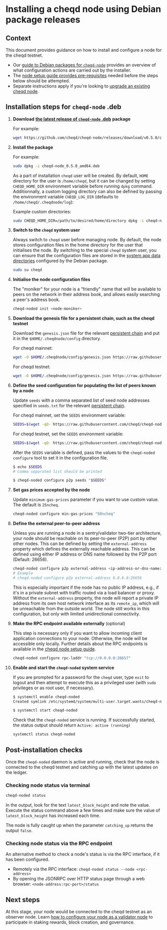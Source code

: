 # Installing a cheqd node using Debian package releases

## Context

This document provides guidance on how to install and configure a node for the cheqd testnet.

* Our [guide to Debian packages for `cheqd-node`](README.md) provides an overview of what configuration actions are carried out by the installer.
* The [node setup guide provides pre-requisites](../README.md) needed before the steps below should be attempted.
* Separate instructions apply if you're looking to [upgrade an existing cheqd node](deb-package-upgrade.md).

## Installation steps for `cheqd-node` .deb

1. **Download** [**the latest release of `cheqd-node` .deb**](https://github.com/cheqd/cheqd-node/releases/latest) **package**

   For example:

   ```bash
   wget https://github.com/cheqd/cheqd-node/releases/download/v0.5.0/cheqd-node_0.5.0_amd64.deb
   ```

2. **Install the package**

   For example:

   ```bash
   sudo dpkg -i cheqd-node_0.5.0_amd64.deb
   ```

   As a part of installation `cheqd` user will be created. By default, `HOME` directory for the user is `/home/cheqd`, but it can be changed by setting `CHEQD_HOME_DIR` environment variable before running `dpkg` command. Additionnally, a custom logging directory can also be defined by passing the environment variable `CHEQD_LOG_DIR` (defaults to `/home/cheqd/.cheqdnode/log`):

   Example custom directories:

   ```bash
   sudo CHEQD_HOME_DIR=/path/to/desired/home/directory dpkg -i cheqd-node_0.5.0_amd64.deb
   ```

3. **Switch to the `cheqd` system user**

   Always switch to `cheqd` user before managing node. By default, the node stores configuration files in the home directory for the user that initialises the node. By switching to the special `cheqd` system user, you can ensure that the configuration files are stored in the [system app data directories](README.md) configured by the Debian package.

   ```bash
   sudo su cheqd
   ```

4. **Initialise the node configuration files**

   The "moniker" for your node is a "friendly" name that will be available to peers on the network in their address book, and allows easily searching a peer's address book.

   ```bash
   cheqd-noded init <node-moniker>
   ```

5. **Download the genesis file for a persistent chain, such as the cheqd testnet**

   Download the `genesis.json` file for the relevant [persistent chain](https://github.com/cheqd/cheqd-node/tree/main/persistent_chains/) and put it in the `$HOME/.cheqdnode/config` directory.

   For cheqd mainnet:

   ```bash
   wget -O $HOME/.cheqdnode/config/genesis.json https://raw.githubusercontent.com/cheqd/cheqd-node/main/persistent_chains/mainnet/genesis.json
   ```

   For cheqd testnet:

   ```bash
   wget -O $HOME/.cheqdnode/config/genesis.json https://raw.githubusercontent.com/cheqd/cheqd-node/main/persistent_chains/testnet/genesis.json
   ```

6. **Define the seed configuration for populating the list of peers known by a node**

   Update `seeds` with a comma separated list of seed node addresses specified in `seeds.txt` for the relevant [persistent chain](https://github.com/cheqd/cheqd-node/tree/main/persistent_chains/).

   For cheqd mainnet, set the `SEEDS` environment variable:

   ```bash
   SEEDS=$(wget -qO- https://raw.githubusercontent.com/cheqd/cheqd-node/main/persistent_chains/mainnet/seeds.txt)
   ```

   For cheqd testnet, set the `SEEDS` environment variable:

   ```bash
   SEEDS=$(wget -qO- https://raw.githubusercontent.com/cheqd/cheqd-node/main/persistent_chains/testnet/seeds.txt)
   ```

   After the `SEEDS` variable is defined, pass the values to the `cheqd-noded configure` tool to set it in the configuration file.

   ```bash
   $ echo $SEEDS
   # Comma separated list should be printed
   
   $ cheqd-noded configure p2p seeds "$SEEDS"
   ```

7. **Set gas prices accepted by the node**

   Update `minimum-gas-prices` parameter if you want to use custom value. The default is `25ncheq`.

   ```bash
   cheqd-noded configure min-gas-prices "50ncheq"
   ```

8. **Define the external peer-to-peer address**

   Unless you are running a node in a sentry/validator two-tier architecture, your node should be reachable on its peer-to-peer (P2P) port by other other nodes. This can be defined by setting the `external-address` property which defines the externally reachable address. This can be defined using either IP address or DNS name followed by the P2P port (Default: 26656).

   ```bash
   cheqd-noded configure p2p external-address <ip-address-or-dns-name:p2p-port>
   # Example
   # cheqd-noded configure p2p external-address 8.8.8.8:26656
   ```

   This is especially important if the node has no public IP address, e.g., if it's in a private subnet with traffic routed via a load balancer or proxy. Without the `external-address` property, the node will report a private IP address from its own host network interface as its `remote_ip`, which will be unreachable from the outside world. The node still works in this configuration, but only with limited unidirectional connectivity.

9. **Make the RPC endpoint available externally** (optional)

      This step is necessary only if you want to allow incoming client application connections to your node. Otherwise, the node will be accessible only locally. Further details about the RPC endpoints is available in the [cheqd node setup guide](../README.md).

      ```bash
      cheqd-noded configure rpc-laddr "tcp://0.0.0.0:26657"
      ```

10. **Enable and start the `cheqd-noded` system service**

      If you are prompted for a password for the `cheqd` user, type `exit` to logout and then attempt to execute this as a privileged user (with `sudo` privileges or as root user, if necessary).

      ```bash
      $ systemctl enable cheqd-noded
      Created symlink /etc/systemd/system/multi-user.target.wants/cheqd-noded.service → /lib/systemd/system/cheqd-noded.service.

      $ systemctl start cheqd-noded
      ```

      Check that the `cheqd-noded` service is running. If successfully started, the status output should return `Active: active (running)`

      ```bash
      systemctl status cheqd-noded
      ```

## Post-installation checks

Once the `cheqd-noded` daemon is active and running, check that the node is connected to the cheqd testnet and catching up with the latest updates on the ledger.

### Checking node status via terminal

```bash
cheqd-noded status
```

In the output, look for the text `latest_block_height` and note the value. Execute the status command above a few times and make sure the value of `latest_block_height` has increased each time.

The node is fully caught up when the parameter `catching_up` returns the output `false`.

### Checking node status via the RPC endpoint

An alternative method to check a node's status is via the RPC interface, if it has been configured.

* Remotely via the RPC interface: `cheqd-noded status --node <rpc-address>`
* By opening the JSONRPC over HTTP status page through a web browser: `<node-address:rpc-port>/status`

## Next steps

At this stage, your node would be connected to the cheqd testnet as an observer node. Learn [how to configure your node as a validator node](../../validator-guide/README.md) to participate in staking rewards, block creation, and governance.
